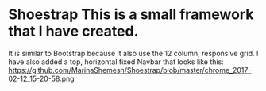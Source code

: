 # Shoestrap This is a small framework that I have created. 
It is similar to Bootstrap because it also use the 12 column, responsive grid. 
I have also added a top, horizontal fixed Navbar that looks like this:
https://github.com/MarinaShemesh/Shoestrap/blob/master/chrome_2017-02-12_15-20-58.png
